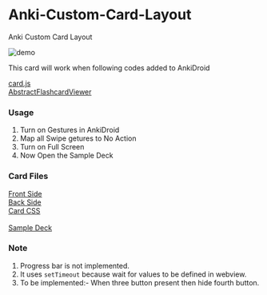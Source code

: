 # Anki-Custom-Card-Layout

Anki Custom Card Layout

![demo](https://github.com/infinyte7/Anki-Custom-Card-Layout/blob/master/images/demo.gif)

This card will work when following codes added to AnkiDroid

[card.js](https://github.com/infinyte7/Anki-Android/blob/master/AnkiDroid/src/main/assets/scripts/card.js#L78)
<br>
[AbstractFlashcardViewer](https://github.com/infinyte7/Anki-Android/blob/master/AnkiDroid/src/main/java/com/ichi2/anki/AbstractFlashcardViewer.java#L3159)

### Usage
1. Turn on Gestures in AnkiDroid 
2. Map all Swipe getures to No Action
3. Turn on Full Screen
4. Now Open the Sample Deck

### Card Files
[Front Side](https://github.com/infinyte7/Anki-Custom-Card-Layout/blob/master/front.html)
<br>[Back Side](https://github.com/infinyte7/Anki-Custom-Card-Layout/blob/master/back.html)
<br>[Card CSS](https://github.com/infinyte7/Anki-Custom-Card-Layout/blob/master/card.css)
<br><br>[Sample Deck](https://github.com/infinyte7/Anki-Custom-Card-Layout/blob/master/HSK1.apkg)

### Note
1. Progress bar is not implemented. 
2. It uses ```setTimeout``` because wait for values to be defined in webview. 
3. To be implemented:- When three button present then hide fourth button.
